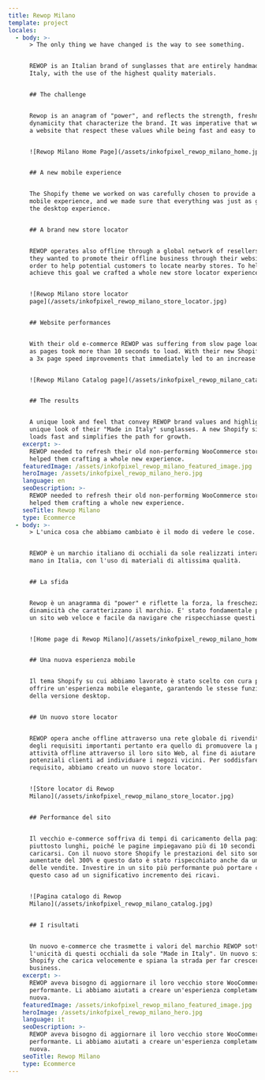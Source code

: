 ```yaml
---
title: Rewop Milano
template: project
locales:
  - body: >-
      > The only thing we have changed is the way to see something.


      REWOP is an Italian brand of sunglasses that are entirely handmade in
      Italy, with the use of the highest quality materials.


      ## The challenge


      Rewop is an anagram of "power", and reflects the strength, freshness and
      dynamicity that characterize the brand. It was imperative that we designed
      a website that respect these values while being fast and easy to navigate.


      ![Rewop Milano Home Page](/assets/inkofpixel_rewop_milano_home.jpg)


      ## A new mobile experience


      The Shopify theme we worked on was carefully chosen to provide a sleek
      mobile experience, and we made sure that everything was just as good as
      the desktop experience.


      ## A brand new store locator


      REWOP operates also offline through a global network of resellers. As such
      they wanted to promote their offline business through their website, in
      order to help potential customers to locate nearby stores. To help them
      achieve this goal we crafted a whole new store locator experience.


      ![Rewop Milano store locator
      page](/assets/inkofpixel_rewop_milano_store_locator.jpg)


      ## Website performances


      With their old e-commerce REWOP was suffering from slow page load times,
      as pages took more than 10 seconds to load. With their new Shopify we saw
      a 3x page speed improvements that immediately led to an increase of sales.


      ![Rewop Milano Catalog page](/assets/inkofpixel_rewop_milano_catalog.jpg)


      ## The results


      A unique look and feel that convey REWOP brand values and highlights
      unique look of their "Made in Italy" sunglasses. A new Shopify site that
      loads fast and simplifies the path for growth.
    excerpt: >-
      REWOP needed to refresh their old non-performing WooCommerce store. We
      helped them crafting a whole new experience.
    featuredImage: /assets/inkofpixel_rewop_milano_featured_image.jpg
    heroImage: /assets/inkofpixel_rewop_milano_hero.jpg
    language: en
    seoDescription: >-
      REWOP needed to refresh their old non-performing WooCommerce store. We
      helped them crafting a whole new experience.
    seoTitle: Rewop Milano
    type: Ecommerce
  - body: >-
      > L'unica cosa che abbiamo cambiato è il modo di vedere le cose.


      REWOP è un marchio italiano di occhiali da sole realizzati interamente a
      mano in Italia, con l'uso di materiali di altissima qualità.


      ## La sfida


      Rewop è un anagramma di "power" e riflette la forza, la freschezza e la
      dinamicità che caratterizzano il marchio. E' stato fondamentale progettare
      un sito web veloce e facile da navigare che rispecchiasse questi valori.


      ![Home page di Rewop Milano](/assets/inkofpixel_rewop_milano_home.jpg)


      ## Una nuova esperienza mobile


      Il tema Shopify su cui abbiamo lavorato è stato scelto con cura per
      offrire un'esperienza mobile elegante, garantendo le stesse funzionalità
      della versione desktop.


      ## Un nuovo store locator


      REWOP opera anche offline attraverso una rete globale di rivenditori. Uno
      degli requisiti importanti pertanto era quello di promuovere la propria
      attività offline attraverso il loro sito Web, al fine di aiutare i
      potenziali clienti ad individuare i negozi vicini. Per soddisfare questo
      requisito, abbiamo creato un nuovo store locator.


      ![Store locator di Rewop
      Milano](/assets/inkofpixel_rewop_milano_store_locator.jpg)


      ## Performance del sito


      Il vecchio e-commerce soffriva di tempi di caricamento della pagine
      piuttosto lunghi, poiché le pagine impiegavano più di 10 secondi per
      caricarsi. Con il nuovo store Shopify le prestazioni del sito sono
      aumentate del 300% e questo dato è stato rispecchiato anche da un aumento
      delle vendite. Investire in un sito più performante può portare come in
      questo caso ad un significativo incremento dei ricavi.


      ![Pagina catalogo di Rewop
      Milano](/assets/inkofpixel_rewop_milano_catalog.jpg)


      ## I risultati


      Un nuovo e-commerce che trasmette i valori del marchio REWOP sottolineando
      l'unicità di questi occhiali da sole "Made in Italy". Un nuovo sito
      Shopify che carica velocemente e spiana la strada per far crescere il
      business.
    excerpt: >-
      REWOP aveva bisogno di aggiornare il loro vecchio store WooCommerce non
      performante. Li abbiamo aiutati a creare un'esperienza completamente
      nuova.
    featuredImage: /assets/inkofpixel_rewop_milano_featured_image.jpg
    heroImage: /assets/inkofpixel_rewop_milano_hero.jpg
    language: it
    seoDescription: >-
      REWOP aveva bisogno di aggiornare il loro vecchio store WooCommerce non
      performante. Li abbiamo aiutati a creare un'esperienza completamente
      nuova.
    seoTitle: Rewop Milano
    type: Ecommerce
---
```


